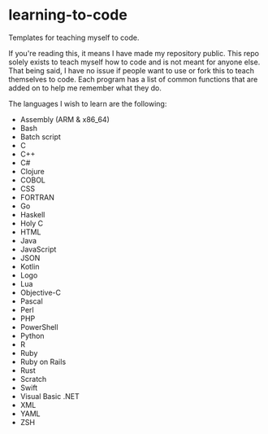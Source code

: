 # learning-to-code
Templates for teaching myself to code.

If you're reading this, it means I have made my repository public. This repo solely exists to teach myself how to code and is not meant for anyone else.
That being said, I have no issue if people want to use or fork this to teach themselves to code.
Each program has a list of common functions that are added on to help me remember what they do.

The languages I wish to learn are the following:
* Assembly (ARM & x86_64)
* Bash
* Batch script
* C
* C++
* C#
* Clojure
* COBOL
* CSS
* FORTRAN
* Go
* Haskell
* Holy C
* HTML
* Java
* JavaScript
* JSON
* Kotlin
* Logo
* Lua
* Objective-C
* Pascal
* Perl
* PHP
* PowerShell
* Python
* R
* Ruby
* Ruby on Rails
* Rust
* Scratch
* Swift
* Visual Basic .NET
* XML
* YAML
* ZSH
